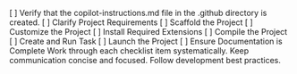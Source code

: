  [ ] Verify that the copilot-instructions.md file in the .github directory is created.
 [ ] Clarify Project Requirements
 [ ] Scaffold the Project
 [ ] Customize the Project
 [ ] Install Required Extensions
 [ ] Compile the Project
 [ ] Create and Run Task
 [ ] Launch the Project
 [ ] Ensure Documentation is Complete
 Work through each checklist item systematically.
 Keep communication concise and focused.
 Follow development best practices.
